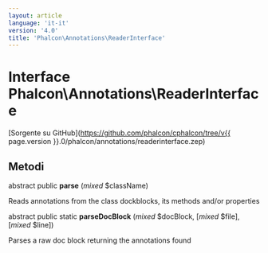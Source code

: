 ```yaml
---
layout: article
language: 'it-it'
version: '4.0'
title: 'Phalcon\Annotations\ReaderInterface'
---
```

# Interface **Phalcon\Annotations\ReaderInterface**

[Sorgente su GitHub](https://github.com/phalcon/cphalcon/tree/v{{ page.version }}.0/phalcon/annotations/readerinterface.zep)

## Metodi

abstract public **parse** (*mixed* $className)

Reads annotations from the class dockblocks, its methods and/or properties

abstract public static **parseDocBlock** (*mixed* $docBlock, [*mixed* $file], [*mixed* $line])

Parses a raw doc block returning the annotations found